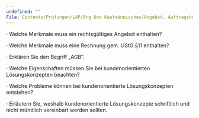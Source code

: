 ```yaml
---
undefined: ""
File: Contents/Prüfungen/LAP/Org Und Kaufmännisches/Angebot, Auftragsbestätigung, Rechnung, AGB, Lösungskonzepte.md
---
```


· Welche Merkmale muss ein rechtsgültiges Angebot enthalten?

· Welche Merkmale muss eine Rechnung gem. UStG §11 enthalten?

· Erklären Sie den Begriff „AGB“.

· Welche Eigenschaften müssen Sie bei kundenorientierten Lösungskonzepten beachten?

· Welche Probleme können bei kundenorientierte Lösungskonzepten entstehen?

· Erläutern Sie, weshalb kundenorientierte Lösungskonzepte schriftlich und nicht mündlich vereinbart werden sollten.